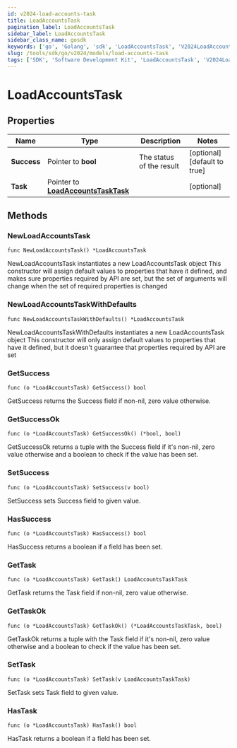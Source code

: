 ```yaml
---
id: v2024-load-accounts-task
title: LoadAccountsTask
pagination_label: LoadAccountsTask
sidebar_label: LoadAccountsTask
sidebar_class_name: gosdk
keywords: ['go', 'Golang', 'sdk', 'LoadAccountsTask', 'V2024LoadAccountsTask'] 
slug: /tools/sdk/go/v2024/models/load-accounts-task
tags: ['SDK', 'Software Development Kit', 'LoadAccountsTask', 'V2024LoadAccountsTask']
---
```


# LoadAccountsTask

## Properties

Name | Type | Description | Notes
------------ | ------------- | ------------- | -------------
**Success** | Pointer to **bool** | The status of the result | [optional] [default to true]
**Task** | Pointer to [**LoadAccountsTaskTask**](load-accounts-task-task) |  | [optional] 

## Methods

### NewLoadAccountsTask

`func NewLoadAccountsTask() *LoadAccountsTask`

NewLoadAccountsTask instantiates a new LoadAccountsTask object
This constructor will assign default values to properties that have it defined,
and makes sure properties required by API are set, but the set of arguments
will change when the set of required properties is changed

### NewLoadAccountsTaskWithDefaults

`func NewLoadAccountsTaskWithDefaults() *LoadAccountsTask`

NewLoadAccountsTaskWithDefaults instantiates a new LoadAccountsTask object
This constructor will only assign default values to properties that have it defined,
but it doesn't guarantee that properties required by API are set

### GetSuccess

`func (o *LoadAccountsTask) GetSuccess() bool`

GetSuccess returns the Success field if non-nil, zero value otherwise.

### GetSuccessOk

`func (o *LoadAccountsTask) GetSuccessOk() (*bool, bool)`

GetSuccessOk returns a tuple with the Success field if it's non-nil, zero value otherwise
and a boolean to check if the value has been set.

### SetSuccess

`func (o *LoadAccountsTask) SetSuccess(v bool)`

SetSuccess sets Success field to given value.

### HasSuccess

`func (o *LoadAccountsTask) HasSuccess() bool`

HasSuccess returns a boolean if a field has been set.

### GetTask

`func (o *LoadAccountsTask) GetTask() LoadAccountsTaskTask`

GetTask returns the Task field if non-nil, zero value otherwise.

### GetTaskOk

`func (o *LoadAccountsTask) GetTaskOk() (*LoadAccountsTaskTask, bool)`

GetTaskOk returns a tuple with the Task field if it's non-nil, zero value otherwise
and a boolean to check if the value has been set.

### SetTask

`func (o *LoadAccountsTask) SetTask(v LoadAccountsTaskTask)`

SetTask sets Task field to given value.

### HasTask

`func (o *LoadAccountsTask) HasTask() bool`

HasTask returns a boolean if a field has been set.


